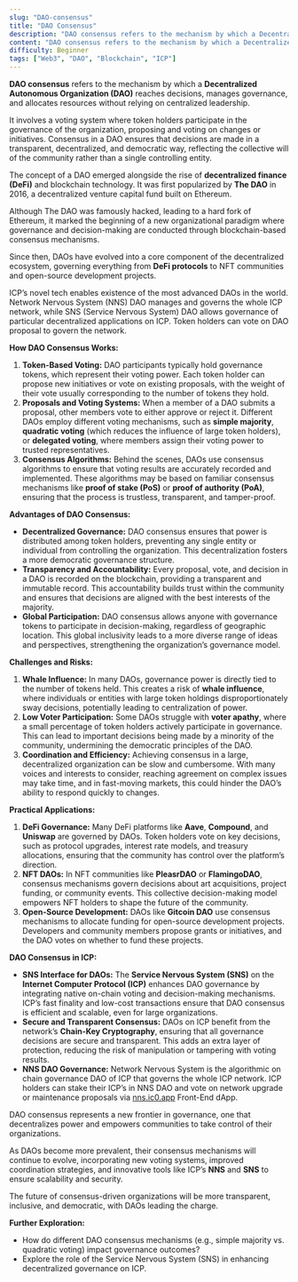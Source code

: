 ```yaml
---
slug: "DAO-consensus"
title: "DAO Consensus"
description: "DAO consensus refers to the mechanism by which a Decentralized Autonomous Organization (DAO) reaches decisions, manages governance, and allocates resources without relying on centralized leadership."
content: "DAO consensus refers to the mechanism by which a Decentralized Autonomous Organization (DAO) reaches decisions, manages governance, and allocates resources without relying on centralized leadership."
difficulty: Beginner
tags: ["Web3", "DAO", "Blockchain", "ICP"]
---
```


**DAO consensus** refers to the mechanism by which a **Decentralized Autonomous Organization (DAO)** reaches decisions, manages governance, and allocates resources without relying on centralized leadership.

It involves a voting system where token holders participate in the governance of the organization, proposing and voting on changes or initiatives. Consensus in a DAO ensures that decisions are made in a transparent, decentralized, and democratic way, reflecting the collective will of the community rather than a single controlling entity.

The concept of a DAO emerged alongside the rise of **decentralized finance (DeFi)** and blockchain technology. It was first popularized by **The DAO** in 2016, a decentralized venture capital fund built on Ethereum.

Although The DAO was famously hacked, leading to a hard fork of Ethereum, it marked the beginning of a new organizational paradigm where governance and decision-making are conducted through blockchain-based consensus mechanisms.

Since then, DAOs have evolved into a core component of the decentralized ecosystem, governing everything from **DeFi protocols** to NFT communities and open-source development projects.

ICP’s novel tech enables existence of the most advanced DAOs in the world. Network Nervous System (NNS) DAO manages and governs the whole ICP network, while SNS (Service Nervous System) DAO allows governance of particular decentralized applications on ICP. Token holders can vote on DAO proposal to govern the network.

**How DAO Consensus Works:**

1. **Token-Based Voting:** DAO participants typically hold governance tokens, which represent their voting power. Each token holder can propose new initiatives or vote on existing proposals, with the weight of their vote usually corresponding to the number of tokens they hold.
2. **Proposals and Voting Systems:** When a member of a DAO submits a proposal, other members vote to either approve or reject it. Different DAOs employ different voting mechanisms, such as **simple majority**, **quadratic voting** (which reduces the influence of large token holders), or **delegated voting**, where members assign their voting power to trusted representatives.
3. **Consensus Algorithms:** Behind the scenes, DAOs use consensus algorithms to ensure that voting results are accurately recorded and implemented. These algorithms may be based on familiar consensus mechanisms like **proof of stake (PoS)** or **proof of authority (PoA)**, ensuring that the process is trustless, transparent, and tamper-proof.

**Advantages of DAO Consensus:**

- **Decentralized Governance:** DAO consensus ensures that power is distributed among token holders, preventing any single entity or individual from controlling the organization. This decentralization fosters a more democratic governance structure.
- **Transparency and Accountability:** Every proposal, vote, and decision in a DAO is recorded on the blockchain, providing a transparent and immutable record. This accountability builds trust within the community and ensures that decisions are aligned with the best interests of the majority.
- **Global Participation:** DAO consensus allows anyone with governance tokens to participate in decision-making, regardless of geographic location. This global inclusivity leads to a more diverse range of ideas and perspectives, strengthening the organization’s governance model.

**Challenges and Risks:**

1. **Whale Influence:** In many DAOs, governance power is directly tied to the number of tokens held. This creates a risk of **whale influence**, where individuals or entities with large token holdings disproportionately sway decisions, potentially leading to centralization of power.
2. **Low Voter Participation:** Some DAOs struggle with **voter apathy**, where a small percentage of token holders actively participate in governance. This can lead to important decisions being made by a minority of the community, undermining the democratic principles of the DAO.
3. **Coordination and Efficiency:** Achieving consensus in a large, decentralized organization can be slow and cumbersome. With many voices and interests to consider, reaching agreement on complex issues may take time, and in fast-moving markets, this could hinder the DAO’s ability to respond quickly to changes.

**Practical Applications:**

1. **DeFi Governance:** Many DeFi platforms like **Aave**, **Compound**, and **Uniswap** are governed by DAOs. Token holders vote on key decisions, such as protocol upgrades, interest rate models, and treasury allocations, ensuring that the community has control over the platform’s direction.
2. **NFT DAOs:** In NFT communities like **PleasrDAO** or **FlamingoDAO**, consensus mechanisms govern decisions about art acquisitions, project funding, or community events. This collective decision-making model empowers NFT holders to shape the future of the community.
3. **Open-Source Development:** DAOs like **Gitcoin DAO** use consensus mechanisms to allocate funding for open-source development projects. Developers and community members propose grants or initiatives, and the DAO votes on whether to fund these projects.

**DAO Consensus in ICP:**

- **SNS Interface for DAOs:** The **Service Nervous System (SNS)** on the **Internet Computer Protocol (ICP)** enhances DAO governance by integrating native on-chain voting and decision-making mechanisms. ICP’s fast finality and low-cost transactions ensure that DAO consensus is efficient and scalable, even for large organizations.
- **Secure and Transparent Consensus:** DAOs on ICP benefit from the network’s **Chain-Key Cryptography**, ensuring that all governance decisions are secure and transparent. This adds an extra layer of protection, reducing the risk of manipulation or tampering with voting results.
- **NNS DAO Governance:** Network Nervous System is the algorithmic on chain governance DAO of ICP that governs the whole ICP network. ICP holders can stake their ICP’s in NNS DAO and vote on network upgrade or maintenance proposals via [nns.ic0.app](http://nns.ic0.app) Front-End dApp.

DAO consensus represents a new frontier in governance, one that decentralizes power and empowers communities to take control of their organizations.

As DAOs become more prevalent, their consensus mechanisms will continue to evolve, incorporating new voting systems, improved coordination strategies, and innovative tools like ICP’s **NNS** and **SNS** to ensure scalability and security.

The future of consensus-driven organizations will be more transparent, inclusive, and democratic, with DAOs leading the charge.

**Further Exploration:**

- How do different DAO consensus mechanisms (e.g., simple majority vs. quadratic voting) impact governance outcomes?
- Explore the role of the Service Nervous System (SNS) in enhancing decentralized governance on ICP.
